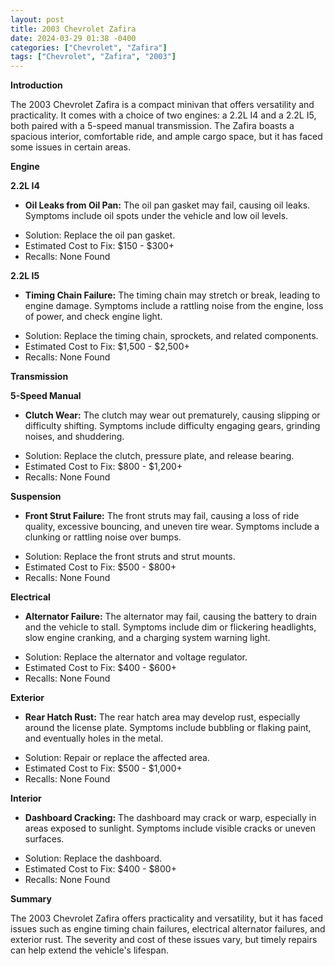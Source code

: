 ```yaml
---
layout: post
title: 2003 Chevrolet Zafira
date: 2024-03-29 01:38 -0400
categories: ["Chevrolet", "Zafira"]
tags: ["Chevrolet", "Zafira", "2003"]
---
```

**Introduction**

The 2003 Chevrolet Zafira is a compact minivan that offers versatility and practicality. It comes with a choice of two engines: a 2.2L I4 and a 2.2L I5, both paired with a 5-speed manual transmission. The Zafira boasts a spacious interior, comfortable ride, and ample cargo space, but it has faced some issues in certain areas.

**Engine**

**2.2L I4**

* **Oil Leaks from Oil Pan:** The oil pan gasket may fail, causing oil leaks. Symptoms include oil spots under the vehicle and low oil levels.
 - Solution: Replace the oil pan gasket.
 - Estimated Cost to Fix: $150 - $300+
 - Recalls: None Found

**2.2L I5**

* **Timing Chain Failure:** The timing chain may stretch or break, leading to engine damage. Symptoms include a rattling noise from the engine, loss of power, and check engine light.
 - Solution: Replace the timing chain, sprockets, and related components.
 - Estimated Cost to Fix: $1,500 - $2,500+
 - Recalls: None Found

**Transmission**

**5-Speed Manual**

* **Clutch Wear:** The clutch may wear out prematurely, causing slipping or difficulty shifting. Symptoms include difficulty engaging gears, grinding noises, and shuddering.
 - Solution: Replace the clutch, pressure plate, and release bearing.
 - Estimated Cost to Fix: $800 - $1,200+
 - Recalls: None Found

**Suspension**

* **Front Strut Failure:** The front struts may fail, causing a loss of ride quality, excessive bouncing, and uneven tire wear. Symptoms include a clunking or rattling noise over bumps.
 - Solution: Replace the front struts and strut mounts.
 - Estimated Cost to Fix: $500 - $800+
 - Recalls: None Found

**Electrical**

* **Alternator Failure:** The alternator may fail, causing the battery to drain and the vehicle to stall. Symptoms include dim or flickering headlights, slow engine cranking, and a charging system warning light.
 - Solution: Replace the alternator and voltage regulator.
 - Estimated Cost to Fix: $400 - $600+
 - Recalls: None Found

**Exterior**

* **Rear Hatch Rust:** The rear hatch area may develop rust, especially around the license plate. Symptoms include bubbling or flaking paint, and eventually holes in the metal.
 - Solution: Repair or replace the affected area.
 - Estimated Cost to Fix: $500 - $1,000+
 - Recalls: None Found

**Interior**

* **Dashboard Cracking:** The dashboard may crack or warp, especially in areas exposed to sunlight. Symptoms include visible cracks or uneven surfaces.
 - Solution: Replace the dashboard.
 - Estimated Cost to Fix: $400 - $800+
 - Recalls: None Found

**Summary**

The 2003 Chevrolet Zafira offers practicality and versatility, but it has faced issues such as engine timing chain failures, electrical alternator failures, and exterior rust. The severity and cost of these issues vary, but timely repairs can help extend the vehicle's lifespan.
